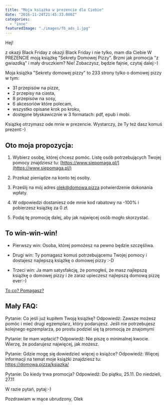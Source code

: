 ```yaml
---
title: "Moja książka w prezencie dla Ciebie"
date: "2016-11-24T21:45:33.000Z"
categories: 
  - "inne"
featuredImage: "./images/fb_ads_1.jpg"
---
```


Hej!

z okazji Black Friday z okazji Black Friday i nie tylko, mam dla Ciebie W PREZENCIE moją książkę "Sekrety Domowej Pizzy". Brzmi jak promocja "z gwiazdką" i mały druczkiem? Nie! Zobaczysz, będzie fajnie, czytaj dalej:-)

Moja książka "Sekrety domowej pizzy" to 233 strony tylko o domowej pizzy w tym:

- 31 przepisów na pizze,
- 2 przepisy na ciasta,
- 8 przepisów na sosy,
- 6 akcesoriów które polecam,
- wszystko opisane krok po kroku,
- dostępne błyskawicznie w 3 formatach: pdf, epub i mobi.

Książkę otrzymasz ode mnie w prezencie. Wystarczy, że Ty też dasz komuś prezent:-)

## Oto moja propozycja:

1. Wybierz osobę, której chcesz pomóc. Listę osób potrzebujących Twojej pomocy znajdziesz tu: [https://www.siepomaga.pl/](https://www.siepomaga.pl/)

3. Przekaż pieniądze na konto tej osoby.

5. Prześlij na mój adres olek@domowa.pizza potwierdzenie dokonania wpłaty.

7. W odpowiedzi dostaniesz ode mnie kod rabatowy na -100% i pobierzesz książkę za 0 zł.

9. Podaj tę promocję dalej, aby jak najwięcej osób mogło skorzystać.

## To win-win-win!

- Pierwszy win: Osoba, której pomożesz na pewno będzie szczęśliwa.

- Drugi win: Ty pomagasz komuś potrzebującemu Twojej pomocy i dostajesz najlepszą książkę o domowej pizzy :-D

- Trzeci win: Ja mam satysfakcję, że pomogłeś, że masz najlepszą książkę o domowej pizzy i że zaraz upieczesz najlepszą domową pizzę ever:-)

[To co? Pomagasz?](https://www.siepomaga.pl/)

## Mały FAQ:

Pytanie: Co jeśli już kupiłem Twoją książkę? Odpowiedź: Zawsze możesz pomóc i mieć drugi egzemplarz, który podarujesz. Jeśli nie potrzebujesz kolejnego egzemplarza, po prostu podziel się tą promocją ze znajomymi

Pytanie: Ile mam wpłacić? Odpowiedź: Nie piszę o minimalnej kwocie. Wierzę, że podarujesz najwięcej, jak możesz.

Pytanie: Gdzie mogę się dowiedzieć więcej o książce? Odpowiedź: Więcej informacji na temat moje książki znajdziesz tu: https://domowa.pizza/ksiazka/

Pytanie: Do kiedy trwa promocja? Odpowiedź: Do piątku, 25.11. Do niedzieli, 27.11

W razie pytań, pytaj:-)

Pozdrawiam w mące ubrudzony, Olek
